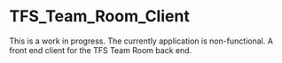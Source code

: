# TFS_Team_Room_Client
This is a work in progress. The currently application is non-functional.
A front end client for the TFS Team Room back end.
